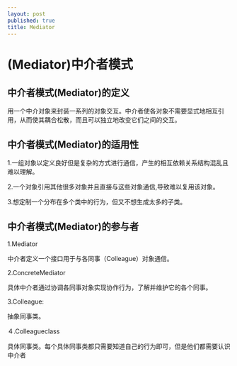 ```yaml
---
layout: post
published: true
title: Mediator
---
```

# (Mediator)中介者模式

## 中介者模式(Mediator)的定义

用一个中介对象来封装一系列的对象交互。中介者使各对象不需要显式地相互引用，从而使其耦合松散，而且可以独立地改变它们之间的交互。

## 中介者模式(Mediator)的适用性

1.一组对象以定义良好但是复杂的方式进行通信，产生的相互依赖关系结构混乱且难以理解。

2.一个对象引用其他很多对象并且直接与这些对象通信,导致难以复用该对象。

3.想定制一个分布在多个类中的行为，但又不想生成太多的子类。

## 中介者模式(Mediator)的参与者

1.Mediator

中介者定义一个接口用于与各同事（Colleague）对象通信。

2.ConcreteMediator

具体中介者通过协调各同事对象实现协作行为，了解并维护它的各个同事。

3.Colleague:

抽象同事类。

４.Colleagueclass

具体同事类。每个具体同事类都只需要知道自己的行为即可，但是他们都需要认识中介者
